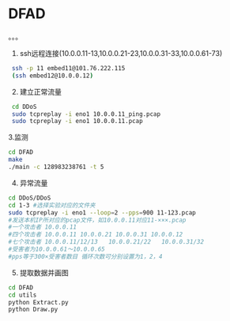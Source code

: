 # DFAD
。。。
1. ssh远程连接(10.0.0.11-13,10.0.0.21-23,10.0.0.31-33,10.0.0.61-73)
```Bash
 ssh -p 11 embed11@101.76.222.115
 (ssh embed12@10.0.0.12)
```
2. 建立正常流量
```Bash
 cd DDoS
 sudo tcpreplay -i eno1 10.0.0.11_ping.pcap
 sudo tcpreplay -i eno1 10.0.0.11.pcap
```
3.监测
```Bash
cd DFAD
make
./main -c 128983238761 -t 5
```
4. 异常流量
```Bash
cd DDoS/DDoS
cd 1-3 #选择实验对应的文件夹
sudo tcpreplay -i eno1 --loop=2 --pps=900 11-123.pcap
#发送本机IP所对应的pcap文件，如10.0.0.11对应11-×××.pcap
#一个攻击者 10.0.0.11
#四个攻击者 10.0.0.11 10.0.0.21 10.0.0.31 10.0.0.12
#七个攻击者 10.0.0.11/12/13   10.0.0.21/22   10.0.0.31/32
#受害者为10.0.0.61～10.0.0.65
#pps等于300×受害者数目 循环次数可分别设置为1，2，4
```
5. 提取数据并画图
```Bash
cd DFAD
cd utils
python Extract.py 
python Draw.py
```
